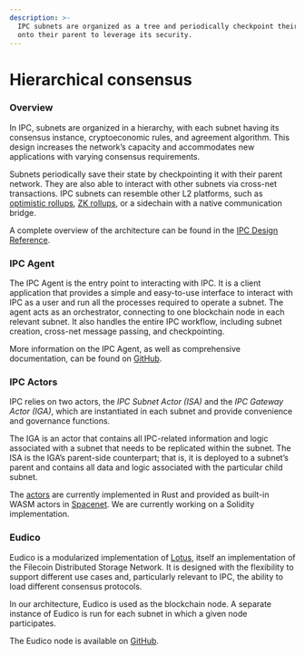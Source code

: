 ```yaml
---
description: >-
  IPC subnets are organized as a tree and periodically checkpoint their state
  onto their parent to leverage its security.
---
```


# Hierarchical consensus

### Overview

In IPC, subnets are organized in a hierarchy, with each subnet having its consensus instance, cryptoeconomic rules, and agreement algorithm. This design increases the network’s capacity and accommodates new applications with varying consensus requirements.

Subnets periodically save their state by checkpointing it with their parent network. They are also able to interact with other subnets via cross-net transactions. IPC subnets can resemble other L2 platforms, such as [optimistic rollups](https://ethereum.org/en/developers/docs/scaling/optimistic-rollups/), [ZK rollups](https://ethereum.org/en/developers/docs/scaling/zk-rollups/), or a sidechain with a native communication bridge.

A complete overview of the architecture can be found in the [IPC Design Reference](https://github.com/consensus-shipyard/IPC-design-reference-spec/raw/main/main.pdf).

### IPC Agent

The IPC Agent is the entry point to interacting with IPC. It is a client application that provides a simple and easy-to-use interface to interact with IPC as a user and run all the processes required to operate a subnet. The agent acts as an orchestrator, connecting to one blockchain node in each relevant subnet. It also handles the entire IPC workflow, including subnet creation, cross-net message passing, and checkpointing.

More information on the IPC Agent, as well as comprehensive documentation, can be found on [GitHub](https://github.com/consensus-shipyard/ipc-agent).

### IPC Actors

IPC relies on two actors, the _IPC Subnet Actor (ISA)_ and the _IPC Gateway Actor (IGA)_, which are instantiated in each subnet and provide convenience and governance functions.

The IGA is an actor that contains all IPC-related information and logic associated with a subnet that needs to be replicated within the subnet. The ISA is the IGA’s parent-side counterpart; that is, it is deployed to a subnet’s parent and contains all data and logic associated with the particular child subnet.

The [actors](https://github.com/consensus-shipyard/ipc-actors) are currently implemented in Rust and provided as built-in WASM actors in [Spacenet](https://docs.filecoin.io/networks/spacenet/details/). We are currently working on a Solidity implementation.

### Eudico

Eudico is a modularized implementation of [Lotus](https://docs.filecoin.io/nodes/implementations/lotus/), itself an implementation of the Filecoin Distributed Storage Network. It is designed with the flexibility to support different use cases and, particularly relevant to IPC, the ability to load different consensus protocols.

In our architecture, Eudico is used as the blockchain node. A separate instance of Eudico is run for each subnet in which a given node participates.

The Eudico node is available on [GitHub](https://github.com/consensus-shipyard/lotus).
